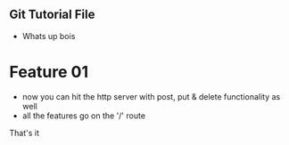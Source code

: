 ## Git Tutorial File

- Whats up bois

# Feature 01

- now you can hit the http server with post, put & delete functionality as well
- all the features go on the '/' route

That's it
